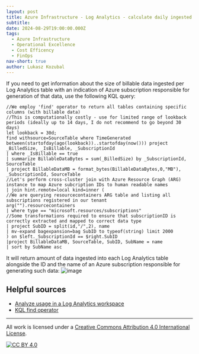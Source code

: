 ```yaml
---
layout: post
title: Azure Infrastructure - Log Analytics - calculate daily ingested per Azure subscription
subtitle: 
date: 2024-08-29T19:00:00.000Z
tags:
  - Azure Infrastructure
  - Operational Excellence
  - Cost Efficency
  - FinOps
nav-short: true
author: Lukasz Kozubal
---
```


If you need to get information about the size of billable data ingested per Log Analytics table with an indication of Azure subscription responsible for generation of that data, use the following KQL query:

```
//We employ 'find' operator to return all tables containing specific columns (with billable data)
//This is computationally costly - use for limited range of lookback periods (ideally up to 14 days, I do not recommend to go beyond 30 days)
let lookback = 30d;
find withsource=SourceTable where TimeGenerated between(startofday(ago(lookback))..startofday(now())) project _BilledSize, _IsBillable, _SubscriptionId
| where _IsBillable == true
| summarize BillableDataBytes = sum(_BilledSize) by _SubscriptionId, SourceTable
| project BillableDataMB = format_bytes(BillableDataBytes,0,"MB"), _SubscriptionId, SourceTable
//Let's perform cross-cluster join with Azure Resource Graph (ARG) instance to map Azure subcription IDs to human readable names
| join hint.remote=local kind=inner (
//We are querying resourcecontainers ARG table and listing all subscriptions registered in our tenant
arg("").resourcecontainers 
| where type == "microsoft.resources/subscriptions"
//Some transformations required to ensure that subscriptionID is correctly extracted and mapped to correct data type
| project SubID = split(id,"/",2), name
| mv-expand bagexpansion=bag SubID to typeof(string) limit 2000
) on $left._SubscriptionId == $right.SubID
|project BillableDataMB, SourceTable, SubID, SubName = name
| sort by SubName asc
```
It will return amount of data ingested into each Log Analytics table alongside the ID and the name of an Azure subscription responsible for generating such data:
![image](https://github.com/user-attachments/assets/a510d797-981f-41fa-84a9-3ffdecba1103)

## Helpful sources
- [Analyze usage in a Log Analytics workspace](https://learn.microsoft.com/en-us/azure/azure-monitor/logs/analyze-usage)
- [KQL find operator](https://learn.microsoft.com/en-us/kusto/query/find-operator)

---
All work is licensed under a [Creative Commons Attribution 4.0 International License][cc-by].

[![CC BY 4.0][cc-by-image]][cc-by]

[cc-by]: http://creativecommons.org/licenses/by/4.0/
[cc-by-image]: https://i.creativecommons.org/l/by/4.0/88x31.png
[cc-by-shield]: https://img.shields.io/badge/License-CC%20BY%204.0-lightgrey.svg
